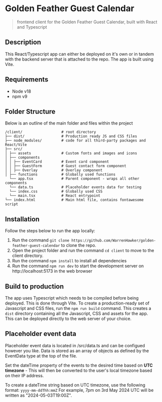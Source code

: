 # Golden Feather Guest Calendar

> frontend client for the Golden Feather Guest Calendar, built with React and Typescript

## Description

This React/Typescript app can either be deployed on it's own or in tandem with the backend server that is attached to the repo. The app is built using Vite.

## Requirements

- Node v18
- npm v9

## Folder Structure

Below is an outline of the main folder and files within the project

```
/client/                  # root directory
├── dist/                 # Production ready JS and CSS files
├── node_modules/         # code for all third-party packages and React/Vite
├── src/
│ ├── assets              # Custom fonts and images and icons
│ ├── components
│ │ ├── EventCard         # Event card component
│ │ ├── GuestForm         # Guest contact form component
│ │ ├── Overlay           # Overlay component
│ ├── functions           # Globally used functions
  └── app.tsx             # Parent component - wraps all other components
  └── data.ts             # Placeholder events data for testing
  └── index.css           # Globally used CSS
  └── main.tsx            # React entrypoint
└── index.html            # Main html file, contains fontawesome script
```

## Installation

Follow the steps below to run the app locally:

1. Run the command `git clone https://github.com/WarrenHawker/golden-feather-guest-calendar` to clone the repo.
2. Open the project folder and run the command `cd client` to move to the client directory.
3. Run the command `npm install` to install all dependencies
4. Run the command `npm run dev` to start the development server on http://localhost:5173 in the web browser

## Build to production

The app uses Typescript which needs to be compiled before being deployed. This is done through Vite. To create a production-ready set of Javascript and CSS files, run the `npm run build` command. This creates a `dist` directory containing all the Javascript, CSS and assets for the app. This can be deployed directly to the web server of your choice.

## Placeholder event data

Placeholder event data is located in /src/data.ts and can be configued however you like. Data is stored as an array of objects as defined by the EventData type at the top of the file.

Set the dateTime property of the events to the desired time based on **UTC timezone** - This will then be converted to the user's local timezone based on their IP address.

To create a dateTime string based on UTC timezone, use the following format:
`yyyy-mm-ddThh:mmZ` For example, 7pm on 3rd May 2024 UTC will be written as "2024-05-03T19:00Z".
